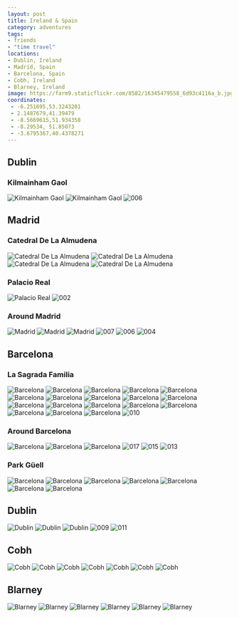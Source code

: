 ```yaml
---
layout: post
title: Ireland & Spain
category: adventures
tags:
- friends
- "time travel"
locations:
- Dublin, Ireland
- Madrid, Spain
- Barcelona, Spain
- Cobh, Ireland
- Blarney, Ireland
image: https://farm9.staticflickr.com/8582/16345479558_6d93c4116a_b.jpg
coordinates:
 - -6.251695,53.3243201
 - 2.1487679,41.39479
 - -8.5669615,51.934358
 - -8.29534, 51.85073
 - -3.6795367,40.4378271
---
```


## Dublin

### Kilmainham Gaol

<div class="photos">

<img src="https://farm9.staticflickr.com/8625/15910474384_bee583dba3_b.jpg" class="img-tall" alt="Kilmainham Gaol">
<img src="https://farm8.staticflickr.com/7369/16345362078_96749ceb43_b.jpg" class="img-wide" alt="Kilmainham Gaol">
<img src="https://farm9.staticflickr.com/8581/16412157857_bfebcd9644_b.jpg" alt="006">
</div>

## Madrid

### Catedral De La Almudena

<div class="photos">
<img src="https://farm8.staticflickr.com/7300/16347163797_623da31558_b.jpg" class="img-half" alt="Catedral De La Almudena">
<img src="https://farm9.staticflickr.com/8597/16346795259_dbb76912db_b.jpg" class="img-half" alt="Catedral De La Almudena">
<img src="https://farm8.staticflickr.com/7400/16345397178_43ff237210_b.jpg" class="img-wide" alt="Catedral De La Almudena">
<img src="https://farm9.staticflickr.com/8670/16345618580_408f58dbf8_b.jpg" class="img-tall" alt="Catedral De La Almudena">
</div>

### Palacio Real

<div class="photos">
<img src="https://farm8.staticflickr.com/7309/16345395018_5f8a0f3b0b_b.jpg" alt="Palacio Real">

<img src="https://farm9.staticflickr.com/8683/16412192147_73bbf269aa_o.jpg"  alt="002">

</div>

### Around Madrid

<div class="photos">
<img src="https://farm8.staticflickr.com/7311/16345623760_1e4ece389d_b.jpg" class="img-half" alt="Madrid">
<img src="https://farm9.staticflickr.com/8666/16532033022_6a36c70544_b.jpg" class="img-half" alt="Madrid">
<img src="https://farm8.staticflickr.com/7373/16531369991_0ea7200384_b.jpg" alt="Madrid">
<img src="https://farm9.staticflickr.com/8683/16593515746_ae0def09b0_o.jpg"  alt="007">
<img src="https://farm9.staticflickr.com/8633/15999727673_167c9b0dda_o.jpg"  alt="006">
<img src="https://farm9.staticflickr.com/8683/16432297718_4250670dbd_o.jpg"  alt="004">
</div>

## Barcelona

### La Sagrada Familia

<div class="photos">
<img src="https://farm8.staticflickr.com/7447/16346838129_63ac956cfa_b.jpg" class="img-tall" alt="Barcelona">
<img src="https://farm8.staticflickr.com/7371/16507143086_e92c4af3fc_b.jpg" class="img-wide" alt="Barcelona">

<img src="https://farm8.staticflickr.com/7459/16531394991_ce3f5c5b7f_b.jpg" class="img-half" alt="Barcelona">

<img src="https://farm9.staticflickr.com/8580/16346841089_48201acd53_b.jpg" class="img-half" alt="Barcelona">

<img src="https://farm8.staticflickr.com/7357/16347209457_a74dc5fe1c_b.jpg" class="img-half" alt="Barcelona">

<img src="https://farm8.staticflickr.com/7448/16345655930_56c17655a2_b.jpg" class="img-half" alt="Barcelona">

<img src="https://farm8.staticflickr.com/7444/15912933933_61d334e932_b.jpg" class="img-half" alt="Barcelona">

<img src="https://farm8.staticflickr.com/7403/16532070542_e6d815d9d1_b.jpg" class="img-half" alt="Barcelona">

<img src="https://farm8.staticflickr.com/7393/16531405081_426d5e2aa0_b.jpg" class="img-half" alt="Barcelona">

<img src="https://farm8.staticflickr.com/7285/16347218307_4cbcbf5bec_b.jpg" class="img-half" alt="Barcelona">

<img src="https://farm9.staticflickr.com/8598/16345663790_34dc4368b3_b.jpg" class="img-tall" alt="Barcelona">
<img src="https://farm8.staticflickr.com/7321/16507120536_7ab2c43c20_b.jpg" class="img-wide" alt="Barcelona">
<img src="https://farm9.staticflickr.com/8643/16347223967_f6f3004cb0_b.jpg" class="img-tall" alt="Barcelona">
<img src="https://farm8.staticflickr.com/7349/16533153785_297e895e93_b.jpg" class="img-wide" alt="Barcelona">

<img src="https://farm8.staticflickr.com/7460/16531416611_af7b241d8b_b.jpg" class="img-half" alt="Barcelona">
<img src="https://farm9.staticflickr.com/8593/15912949593_4455f63256_b.jpg" class="img-half" alt="Barcelona">

<img src="https://farm8.staticflickr.com/7353/16532085272_97cca7deb4_b.jpg" class="img-wide" alt="Barcelona">
<img src="https://farm9.staticflickr.com/8572/16347231707_3c1b7b5a24_b.jpg" class="img-tall" alt="Barcelona">

<img src="https://farm9.staticflickr.com/8675/15999727613_803508e596_b.jpg"  alt="010">
</div>

### Around Barcelona

<div class="photos">

<img src="https://farm8.staticflickr.com/7377/16532087662_26dc8e04c1_b.jpg" class="img-half" alt="Barcelona">
<img src="https://farm8.staticflickr.com/7309/16507133236_4ac0646141_b.jpg" class="img-half" alt="Barcelona">
<img src="https://farm8.staticflickr.com/7459/16531388131_4967c55bf9_b.jpg" alt="Barcelona">

<img src="https://farm9.staticflickr.com/8572/16618841072_b51aec1bc8_o.jpg" alt="017">
<img src="https://farm9.staticflickr.com/8606/16432297548_f3d0e3beae_o.jpg"  alt="015">
<img src="https://farm9.staticflickr.com/8650/16433680369_fbd6f0f100_o.jpg" alt="013">

</div>

### Park Güell

<div class="photos">

<img src="https://farm8.staticflickr.com/7332/16533166555_2c2e5b65d8_b.jpg" class="img-half" alt="Barcelona">
<img src="https://farm8.staticflickr.com/7301/16532094322_b01c73c7b1_b.jpg" class="img-half" alt="Barcelona">
<img src="https://farm8.staticflickr.com/7285/15910574124_84ee5317a9_b.jpg" class="img-wide" alt="Barcelona">
<img src="https://farm8.staticflickr.com/7414/16347240787_65f0114a8c_b.jpg" class="img-tall" alt="Barcelona">
<img src="https://farm9.staticflickr.com/8586/16345462398_2a529a97fd_b.jpg" class="img-half" alt="Barcelona">
<img src="https://farm8.staticflickr.com/7452/16507116116_6c9aa01e96_b.jpg" class="img-half" alt="Barcelona">
<img src="https://farm9.staticflickr.com/8642/16346833399_59b2b2262c_b.jpg"  alt="Barcelona">
</div>

## Dublin

<div class="photos">

<img src="https://farm8.staticflickr.com/7315/16532117292_c4b9a9f11d_b.jpg" class="img-half" alt="Dublin">
<img src="https://farm8.staticflickr.com/7373/16345705310_89091f7d3d_b.jpg" class="img-half" alt="Dublin">
<img src="https://farm9.staticflickr.com/8582/16345479558_6d93c4116a_b.jpg"  alt="Dublin">
<img src="https://farm9.staticflickr.com/8678/16593480556_f1498f85cd_b.jpg"  alt="009">
<img src="https://farm9.staticflickr.com/8603/16432262458_81f9ce34b1_b.jpg" alt="011">
</div>


## Cobh

<div class="photos">
<img src="https://farm9.staticflickr.com/8632/16532124292_cab40a2c04_b.jpg" class="img-wide" alt="Cobh">
<img src="https://farm8.staticflickr.com/7336/16347269017_31897244af_b.jpg" class="img-tall" alt="Cobh">
<img src="https://farm8.staticflickr.com/7294/16533197745_3ffdfbdf90_b.jpg" class="img-wide" alt="Cobh">
<img src="https://farm9.staticflickr.com/8598/16345712150_026472cca5_b.jpg" class="img-tall" alt="Cobh">
<img src="https://farm8.staticflickr.com/7443/16346899739_41cdb96b67_b.jpg" class="img-half" alt="Cobh">
<img src="https://farm8.staticflickr.com/7430/16345485608_da0d48c15e_b.jpg" class="img-half" alt="Cobh">
<img src="https://farm8.staticflickr.com/7411/16345710020_c4199c1c66_b.jpg"  alt="Cobh">
</div>

## Blarney

<div class="photos">
<img src="https://farm8.staticflickr.com/7439/15910614014_912254cf16_b.jpg" class="img-half" alt="Blarney">
<img src="https://farm8.staticflickr.com/7363/15910613144_4d609f5246_b.jpg" class="img-half" alt="Blarney">
<img src="https://farm8.staticflickr.com/7447/16345722910_8c5025eeea_b.jpg" class="img-half" alt="Blarney">
<img src="https://farm8.staticflickr.com/7357/16531465121_813f530cae_b.jpg" class="img-half" alt="Blarney">
<img src="https://farm8.staticflickr.com/7299/16346908469_f7b3e5f316_b.jpg" class="img-wide" alt="Blarney">
<img src="https://farm9.staticflickr.com/8642/15912996243_c0495b9fd0_b.jpg" class="img-tall" alt="Blarney">
</div>
